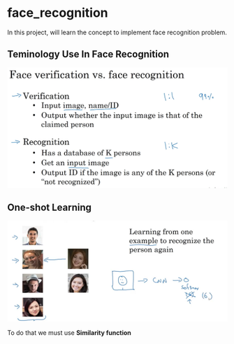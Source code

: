 # face_recognition
In this project, will learn the concept to implement face recognition problem.

## Teminology Use In Face Recognition

![image](images/1.png)

## One-shot Learning 

![image](images/2.png)

To do that we must use **Similarity function**
